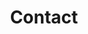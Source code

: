 ---
title: "Contact"
description: "Get in touch with Hosen Curve — we’re here to assist you with your jewelry needs."

office:
  title: "Our Contact Information"
  mobile: "+880 1322 035729"
  email: "hosencurve@gmail.com"
  location: "Currently, we operate fully online and do not have a physical office location. We’re always just a message or call away!"
  content: "Although we don’t have a walk-in office yet, our team is dedicated to providing you excellent service through phone, email, and online support."

# opennig hour
opennig_hour:
  title : "Opening Hours"
  day_time:
     - "Everyday: 9:00 AM – 11:00 PM"  
draft: false
---